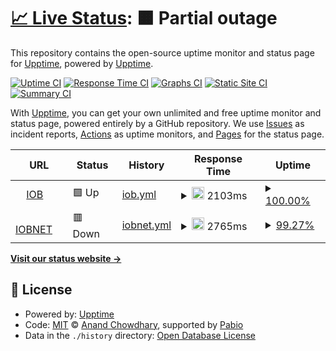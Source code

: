 # [📈 Live Status](https://upptime.github.io/uptime): <!--live status--> **🟧 Partial outage**

This repository contains the open-source uptime monitor and status page for [Upptime](https://upptime.js.org), powered by [Upptime](https://github.com/upptime/upptime).

[![Uptime CI](https://github.com/upptime/uptime/workflows/Uptime%20CI/badge.svg)](https://github.com/upptime/uptime/actions?query=workflow%3A%22Uptime+CI%22)
[![Response Time CI](https://github.com/upptime/uptime/workflows/Response%20Time%20CI/badge.svg)](https://github.com/upptime/uptime/actions?query=workflow%3A%22Response+Time+CI%22)
[![Graphs CI](https://github.com/upptime/uptime/workflows/Graphs%20CI/badge.svg)](https://github.com/upptime/uptime/actions?query=workflow%3A%22Graphs+CI%22)
[![Static Site CI](https://github.com/upptime/uptime/workflows/Static%20Site%20CI/badge.svg)](https://github.com/upptime/uptime/actions?query=workflow%3A%22Static+Site+CI%22)
[![Summary CI](https://github.com/upptime/uptime/workflows/Summary%20CI/badge.svg)](https://github.com/upptime/uptime/actions?query=workflow%3A%22Summary+CI%22)

With [Upptime](https://upptime.js.org), you can get your own unlimited and free uptime monitor and status page, powered entirely by a GitHub repository. We use [Issues](https://github.com/upptime/uptime/issues) as incident reports, [Actions](https://github.com/upptime/uptime/actions) as uptime monitors, and [Pages](https://upptime.github.io/uptime) for the status page.

<!--start: status pages-->
<!-- This summary is generated by Upptime (https://github.com/upptime/upptime) -->
<!-- Do not edit this manually, your changes will be overwritten -->
<!-- prettier-ignore -->
| URL | Status | History | Response Time | Uptime |
| --- | ------ | ------- | ------------- | ------ |
| <img alt="" src="https://icons.duckduckgo.com/ip3/www.iob.in.ico" height="13"> [IOB](https://www.iob.in) | 🟩 Up | [iob.yml](https://github.com/madhabdas/uptime/commits/HEAD/history/iob.yml) | <details><summary><img alt="Response time graph" src="./graphs/iob/response-time-week.png" height="20"> 2103ms</summary><br><a href="https://upptime.github.io/uptime/history/iob"><img alt="Response time 2270" src="https://img.shields.io/endpoint?url=https%3A%2F%2Fraw.githubusercontent.com%2Fmadhabdas%2Fuptime%2FHEAD%2Fapi%2Fiob%2Fresponse-time.json"></a><br><a href="https://upptime.github.io/uptime/history/iob"><img alt="24-hour response time 2019" src="https://img.shields.io/endpoint?url=https%3A%2F%2Fraw.githubusercontent.com%2Fmadhabdas%2Fuptime%2FHEAD%2Fapi%2Fiob%2Fresponse-time-day.json"></a><br><a href="https://upptime.github.io/uptime/history/iob"><img alt="7-day response time 2103" src="https://img.shields.io/endpoint?url=https%3A%2F%2Fraw.githubusercontent.com%2Fmadhabdas%2Fuptime%2FHEAD%2Fapi%2Fiob%2Fresponse-time-week.json"></a><br><a href="https://upptime.github.io/uptime/history/iob"><img alt="30-day response time 2270" src="https://img.shields.io/endpoint?url=https%3A%2F%2Fraw.githubusercontent.com%2Fmadhabdas%2Fuptime%2FHEAD%2Fapi%2Fiob%2Fresponse-time-month.json"></a><br><a href="https://upptime.github.io/uptime/history/iob"><img alt="1-year response time 2270" src="https://img.shields.io/endpoint?url=https%3A%2F%2Fraw.githubusercontent.com%2Fmadhabdas%2Fuptime%2FHEAD%2Fapi%2Fiob%2Fresponse-time-year.json"></a></details> | <details><summary><a href="https://upptime.github.io/uptime/history/iob">100.00%</a></summary><a href="https://upptime.github.io/uptime/history/iob"><img alt="All-time uptime 99.83%" src="https://img.shields.io/endpoint?url=https%3A%2F%2Fraw.githubusercontent.com%2Fmadhabdas%2Fuptime%2FHEAD%2Fapi%2Fiob%2Fuptime.json"></a><br><a href="https://upptime.github.io/uptime/history/iob"><img alt="24-hour uptime 100.00%" src="https://img.shields.io/endpoint?url=https%3A%2F%2Fraw.githubusercontent.com%2Fmadhabdas%2Fuptime%2FHEAD%2Fapi%2Fiob%2Fuptime-day.json"></a><br><a href="https://upptime.github.io/uptime/history/iob"><img alt="7-day uptime 100.00%" src="https://img.shields.io/endpoint?url=https%3A%2F%2Fraw.githubusercontent.com%2Fmadhabdas%2Fuptime%2FHEAD%2Fapi%2Fiob%2Fuptime-week.json"></a><br><a href="https://upptime.github.io/uptime/history/iob"><img alt="30-day uptime 99.83%" src="https://img.shields.io/endpoint?url=https%3A%2F%2Fraw.githubusercontent.com%2Fmadhabdas%2Fuptime%2FHEAD%2Fapi%2Fiob%2Fuptime-month.json"></a><br><a href="https://upptime.github.io/uptime/history/iob"><img alt="1-year uptime 99.83%" src="https://img.shields.io/endpoint?url=https%3A%2F%2Fraw.githubusercontent.com%2Fmadhabdas%2Fuptime%2FHEAD%2Fapi%2Fiob%2Fuptime-year.json"></a></details>
| <img alt="" src="https://icons.duckduckgo.com/ip3/www.iobnet.co.in.ico" height="13"> [IOBNET](https://www.iobnet.co.in) | 🟥 Down | [iobnet.yml](https://github.com/madhabdas/uptime/commits/HEAD/history/iobnet.yml) | <details><summary><img alt="Response time graph" src="./graphs/iobnet/response-time-week.png" height="20"> 2765ms</summary><br><a href="https://upptime.github.io/uptime/history/iobnet"><img alt="Response time 2418" src="https://img.shields.io/endpoint?url=https%3A%2F%2Fraw.githubusercontent.com%2Fmadhabdas%2Fuptime%2FHEAD%2Fapi%2Fiobnet%2Fresponse-time.json"></a><br><a href="https://upptime.github.io/uptime/history/iobnet"><img alt="24-hour response time 3590" src="https://img.shields.io/endpoint?url=https%3A%2F%2Fraw.githubusercontent.com%2Fmadhabdas%2Fuptime%2FHEAD%2Fapi%2Fiobnet%2Fresponse-time-day.json"></a><br><a href="https://upptime.github.io/uptime/history/iobnet"><img alt="7-day response time 2765" src="https://img.shields.io/endpoint?url=https%3A%2F%2Fraw.githubusercontent.com%2Fmadhabdas%2Fuptime%2FHEAD%2Fapi%2Fiobnet%2Fresponse-time-week.json"></a><br><a href="https://upptime.github.io/uptime/history/iobnet"><img alt="30-day response time 2418" src="https://img.shields.io/endpoint?url=https%3A%2F%2Fraw.githubusercontent.com%2Fmadhabdas%2Fuptime%2FHEAD%2Fapi%2Fiobnet%2Fresponse-time-month.json"></a><br><a href="https://upptime.github.io/uptime/history/iobnet"><img alt="1-year response time 2418" src="https://img.shields.io/endpoint?url=https%3A%2F%2Fraw.githubusercontent.com%2Fmadhabdas%2Fuptime%2FHEAD%2Fapi%2Fiobnet%2Fresponse-time-year.json"></a></details> | <details><summary><a href="https://upptime.github.io/uptime/history/iobnet">99.27%</a></summary><a href="https://upptime.github.io/uptime/history/iobnet"><img alt="All-time uptime 98.78%" src="https://img.shields.io/endpoint?url=https%3A%2F%2Fraw.githubusercontent.com%2Fmadhabdas%2Fuptime%2FHEAD%2Fapi%2Fiobnet%2Fuptime.json"></a><br><a href="https://upptime.github.io/uptime/history/iobnet"><img alt="24-hour uptime 94.86%" src="https://img.shields.io/endpoint?url=https%3A%2F%2Fraw.githubusercontent.com%2Fmadhabdas%2Fuptime%2FHEAD%2Fapi%2Fiobnet%2Fuptime-day.json"></a><br><a href="https://upptime.github.io/uptime/history/iobnet"><img alt="7-day uptime 99.27%" src="https://img.shields.io/endpoint?url=https%3A%2F%2Fraw.githubusercontent.com%2Fmadhabdas%2Fuptime%2FHEAD%2Fapi%2Fiobnet%2Fuptime-week.json"></a><br><a href="https://upptime.github.io/uptime/history/iobnet"><img alt="30-day uptime 98.78%" src="https://img.shields.io/endpoint?url=https%3A%2F%2Fraw.githubusercontent.com%2Fmadhabdas%2Fuptime%2FHEAD%2Fapi%2Fiobnet%2Fuptime-month.json"></a><br><a href="https://upptime.github.io/uptime/history/iobnet"><img alt="1-year uptime 98.78%" src="https://img.shields.io/endpoint?url=https%3A%2F%2Fraw.githubusercontent.com%2Fmadhabdas%2Fuptime%2FHEAD%2Fapi%2Fiobnet%2Fuptime-year.json"></a></details>

<!--end: status pages-->

[**Visit our status website →**](https://upptime.github.io/uptime)

## 📄 License

- Powered by: [Upptime](https://github.com/upptime/upptime)
- Code: [MIT](./LICENSE) © [Anand Chowdhary](https://anandchowdhary.com), supported by [Pabio](https://pabio.com)
- Data in the `./history` directory: [Open Database License](https://opendatacommons.org/licenses/odbl/1-0/)

